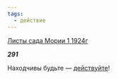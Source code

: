 ```yaml
---
tags:
  - действие
---
```

[Листы сада Мории 1 1924г](https://127.0.0.1:4002/agni/1924)

___291___

Находчивы будьте — [действуйте](../../../tags/#действие)!   

